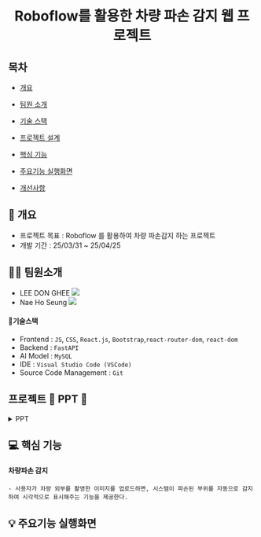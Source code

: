<h1 align="center">Roboflow를 활용한 차량 파손 감지 웹 프로젝트 </h1>

## 목차

  - [개요](https://github.com/ehdgml123/socar#-개요)

  - [팀원 소개](https://github.com/ehdgml123/socar#-팀원소개)
  
  - [기술 스택](https://github.com/ehdgml123/socar#-기술스택)
    
  - [프로젝트 설계](https://github.com/ehdgml123/socar#-프로젝트-설계)
    
  - [핵심 기능](https://github.com/ehdgml123/socar#-핵심-기능)
    
  - [주요기능 실행화면](https://github.com/ehdgml123/socar#-주요기능-실행화면)
    
  - [개선사항](https://github.com/ehdgml123/socar#-개선사항)

## :page_with_curl: 개요
- 프로젝트 목표 : Roboflow 를 활용하여 차량 파손감지 하는 프로젝트  
- 개발 기간 : 25/03/31 ~ 25/04/25

## 🙋‍♀️ 팀원소개
- LEE DON GHEE <a href="https://github.com/ehdgml123"><img src="https://img.shields.io/badge/GitHub-181717?style=plastic&logo=GitHub&logoColor=white"></a>
- Nae Ho Seung <a href="https://github.com/Naessss"><img src="https://img.shields.io/badge/GitHub-181717?style=plastic&logo=GitHub&logoColor=white"></a>

 #### :pencil:기술스택
- Frontend : `JS`, `CSS`, `React.js`, `Bootstrap`,`react-router-dom`, `react-dom`
- Backend : `FastAPI`
- AI Model : `MySQL`
- IDE : `Visual Studio Code (VSCode)`
- Source Code Management : `Git`

 ## 프로젝트 📂 PPT 📂

 <details><summary>PPT</summary> <div align="center">
  
  ![Image](https://github.com/user-attachments/assets/39f944b1-caf8-4a76-888a-bf1178d4ca2b) | ![Image](https://github.com/user-attachments/assets/75fc750e-12fb-4a29-bbec-5ff4307b2069) |
  | :----------: | :----------: |
  | ![Image](https://github.com/user-attachments/assets/9291ace4-814b-4ece-8609-9edc6a0f0324) | ![Image](https://github.com/user-attachments/assets/786b211e-114d-4b11-a3d6-7b233dbeddb8) |
  | ![Image](https://github.com/user-attachments/assets/a0c3582f-6133-4ccf-83ef-2ddbd382013e) | ![Image](https://github.com/user-attachments/assets/2b6b73fd-38d1-4a0b-82f3-91593107fc3e) |
  | ![Image](https://github.com/user-attachments/assets/efdb448a-ac4f-44f1-a122-0bb255ce8d32) | ![Image](https://github.com/user-attachments/assets/ad95e32f-1658-48b9-b981-be4b68ed3bbd) |
  | ![Image](https://github.com/user-attachments/assets/fcd91365-3fb2-489b-a330-a6d9c3528b9a) | ![Image](https://github.com/user-attachments/assets/ed0382e1-df6f-4bf4-b9a8-8aa2babb23d9) |
  | ![Image](https://github.com/user-attachments/assets/cb734052-7ab9-4ba2-883d-096b35c1ba6a) | ![Image](https://github.com/user-attachments/assets/4dfdb93e-3977-4d97-a830-470e85b38c66) |
  | ![Image](https://github.com/user-attachments/assets/442e4e32-a704-4912-8834-9880c818723b) | ![Image](https://github.com/user-attachments/assets/7cb6c00d-5849-44c8-9c22-cedfcd1e4aca) |
  | ![Image](https://github.com/user-attachments/assets/4887e0a1-68f0-4633-830e-b7db35368998) | ![Image](https://github.com/user-attachments/assets/ccb28581-f931-441e-9096-25221e3f5d70) |
  | ![Image](https://github.com/user-attachments/assets/b5241554-5226-4081-adb7-951d28786cca) | ![Image](https://github.com/user-attachments/assets/4b79f186-0675-40c0-99dc-961d3aacbc97) |
  | ![Image](https://github.com/user-attachments/assets/956f722a-492b-4398-bc32-9f8f3f89e589) | ![Image](https://github.com/user-attachments/assets/133c5e33-295e-48e8-b660-124cbf29febe) |
  | ![Image](https://github.com/user-attachments/assets/9edf94f8-c04b-40fe-b574-64e1dc037f4d) | ![Image](https://github.com/user-attachments/assets/0be88688-44a0-4ac9-9adc-1a9842515ee8) |
  | ![Image](https://github.com/user-attachments/assets/f5874f9e-4b9c-4616-bad6-10c608c2574e) | ![Image](https://github.com/user-attachments/assets/b843ab46-2837-4176-9c97-361882c126d4) |
  | ![Image](https://github.com/user-attachments/assets/a5963534-1985-4357-a872-59d6887f32d1) | ![Image](https://github.com/user-attachments/assets/79d07827-a8ab-4253-b220-585895913ea7) |
  </details>
  </div>

## 💻 핵심 기능

#### 차량파손 감지 
    - 사용자가 차량 외부를 촬영한 이미지를 업로드하면, 시스템이 파손된 부위를 자동으로 감지하여 시각적으로 표시해주는 기능을 제공한다.

## :bulb: 주요기능 실행화면
   
 
